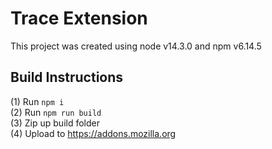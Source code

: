 # Trace Extension
This project was created using node v14.3.0 and npm v6.14.5

## Build Instructions
(1) Run `npm i` \
(2) Run `npm run build` \
(3) Zip up build folder \
(4) Upload to https://addons.mozilla.org
